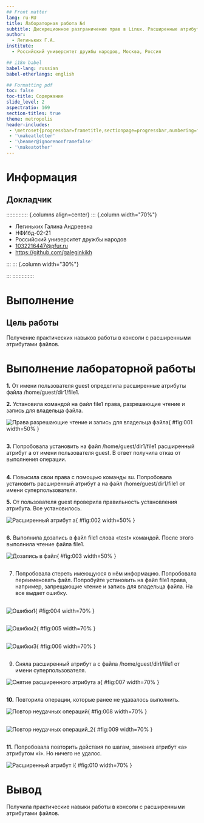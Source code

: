 ```yaml
---
## Front matter
lang: ru-RU
title: Лабораторная работа №4
subtitle: Дискреционное разграничение прав в Linux. Расширенные атрибуты.
author:
  - Легиньких Г.А.
institute:
  - Российский университет дружбы народов, Москва, Россия

## i18n babel
babel-lang: russian
babel-otherlangs: english

## Formatting pdf
toc: false
toc-title: Содержание
slide_level: 2
aspectratio: 169
section-titles: true
theme: metropolis
header-includes:
 - \metroset{progressbar=frametitle,sectionpage=progressbar,numbering=fraction}
 - '\makeatletter'
 - '\beamer@ignorenonframefalse'
 - '\makeatother'
---
```


# Информация

## Докладчик

:::::::::::::: {.columns align=center}
::: {.column width="70%"}

  * Легиньких Галина Андреевна
  * НФИбд-02-21
  * Российский университет дружбы народов
  * [1032216447@pfur.ru](mailto:1032216447@pfur.ru)
  * <https://github.com/galeginkikh>

:::
::: {.column width="30%"}

:::
::::::::::::::

# Выполнение

## Цель работы

Получение практических навыков работы в консоли с расширенными атрибутами файлов.

# Выполнение лабораторной работы

**1.** От имени пользователя guest определила расширенные атрибуты файла /home/guest/dir1/file1.

**2.** Установила командой на файл file1 права, разрешающие чтение и запись для владельца файла.

![Права разрешающие чтение и запись для владельца файла](image/1.png){ #fig:001 width=50% }

##

**3.** Попробовала установить на файл /home/guest/dir1/file1 расширенный атрибут a от имени пользователя guest. В ответ получила отказ от выполнения операции.

##

**4.** Повысила свои права с помощью команды su. Попробовала установить расширенный атрибут a на файл /home/guest/dir1/file1 от имени суперпользователя.

**5.** От пользователя guest проверила правильность установления атрибута. Все установилось. 

![Расширенный атрибут a](image/2.png){ #fig:002 width=50% }

##

**6.** Выполнила дозапись в файл file1 слова «test» командой. После этого выполнила чтение файла file1. 

![Дозапись в файл](image/3.png){ #fig:003 width=50% }

##

7. Попробовала стереть имеющуюся в нём информацию. Попробовала переименовать файл. Попробуйте установить на файл file1 права, например, запрещающие чтение и запись для владельца файла. На все выдает ошибку. 

##

![Ошибки1](image/4.png){ #fig:004 width=70% }

##

![Ошибки2](image/5.png){ #fig:005 width=70% }

##

![Ошибки3](image/6.png){ #fig:006 width=70% }

##

9. Сняла расширенный атрибут a с файла /home/guest/dirl/file1 от имени суперпользователя. 

![Снятие расширенного атрибута a](image/7.png){ #fig:007 width=70% }

##

**10.** Повторила операции, которые ранее не удавалось выполнить. 

![Повтор неудачных операций](image/8.png){ #fig:008 width=70% }

##

![Повтор неудачных операций_2](image/9.png){ #fig:009 width=70% }

##

**11.** Попробовала повторить действия по шагам, заменив атрибут «a» атрибутом «i». Но ничего не удалос.

![Расширенный атрибут i](image/10.png){ #fig:010 width=70% }

# Вывод

Получила практические навыки работы в консоли с расширенными атрибутами файлов.
